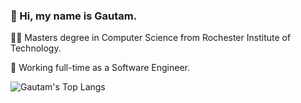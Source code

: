 ### :wave: Hi, my name is Gautam.

👨‍🎓 Masters degree in Computer Science from Rochester Institute of Technology.

💼 Working full-time as a Software Engineer.

![Gautam's Top Langs](https://github-readme-stats-sigma-five.vercel.app/api/top-langs/?username=gautamgadipudi&theme=dracula&layout=compact)
